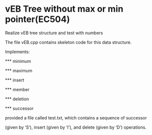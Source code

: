 # vEB Tree without max or min pointer(EC504)
Realize vEB tree structure and test with numbers

The file vEB.cpp contains skeleton code for this data structure.

Implements:

*** minimum

*** maximum

*** insert

*** member

*** deletion

*** successor

provided a file called test.txt, which contains a sequence of successor

(given by ‘S’), insert (given by ‘I’), and delete (given by ‘D’) operations.
